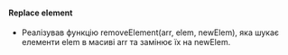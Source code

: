 #### Replace element
* Реалізував функцію removeElement(arr, elem, newElem), 
яка шукає елементи elem в масиві arr та замінює їх на newElem.
